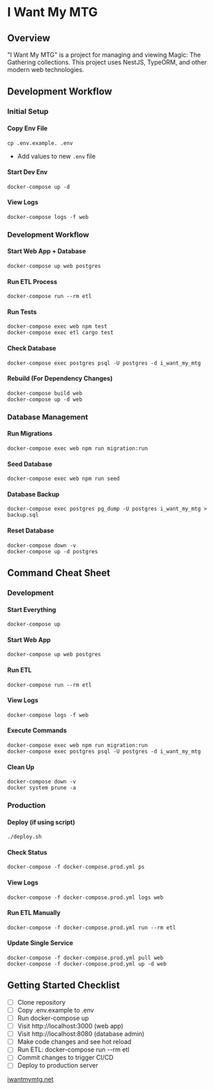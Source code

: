 # I Want My MTG

## Overview

"I Want My MTG" is a project for managing and viewing Magic: The Gathering collections. This project uses NestJS, TypeORM, and other modern web technologies.

## Development Workflow

### Initial Setup

#### Copy Env File
`cp .env.example. .env`
- Add values to new `.env` file

#### Start Dev Env
`docker-compose up -d`

#### View Logs
`docker-compose logs -f web`

### Development Workflow

#### Start Web App + Database
`docker-compose up web postgres`

#### Run ETL Process
`docker-compose run --rm etl`

#### Run Tests
```
docker-compose exec web npm test
docker-compose exec etl cargo test
```

#### Check Database
`docker-compose exec postgres psql -U postgres -d i_want_my_mtg`

#### Rebuild (For Dependency Changes)
```
docker-compose build web
docker-compose up -d web
```

### Database Management

#### Run Migrations
`docker-compose exec web npm run migration:run`

#### Seed Database
`docker-compose exec web npm run seed`

#### Database Backup
`docker-compose exec postgres pg_dump -U postgres i_want_my_mtg > backup.sql`

#### Reset Database
```
docker-compose down -v
docker-compose up -d postgres
```

## Command Cheat Sheet

### Development

#### Start Everything
`docker-compose up`

#### Start Web App
`docker-compose up web postgres`

#### Run ETL
`docker-compose run --rm etl`

#### View Logs
`docker-compose logs -f web`

#### Execute Commands
```
docker-compose exec web npm run migration:run
docker-compose exec postgres psql -U postgres -d i_want_my_mtg
```

#### Clean Up
```
docker-compose down -v
docker system prune -a
```

### Production

#### Deploy (if using script)
`./deploy.sh`

#### Check Status
`docker-compose -f docker-compose.prod.yml ps`

#### View Logs
`docker-compose -f docker-compose.prod.yml logs web`

#### Run ETL Manually
`docker-compose -f docker-compose.prod.yml run --rm etl`

#### Update Single Service
```
docker-compose -f docker-compose.prod.yml pull web
docker-compose -f docker-compose.prod.yml up -d web
```

## Getting Started Checklist 

- [ ] Clone repository
- [ ] Copy .env.example to .env
- [ ] Run docker-compose up
- [ ] Visit http://localhost:3000 (web app)
- [ ] Visit http://localhost:8080 (database admin)
- [ ] Make code changes and see hot reload
- [ ] Run ETL: docker-compose run --rm etl
- [ ] Commit changes to trigger CI/CD
- [ ] Deploy to production server

[iwantmymtg.net](https://iwantmymtg.net)
